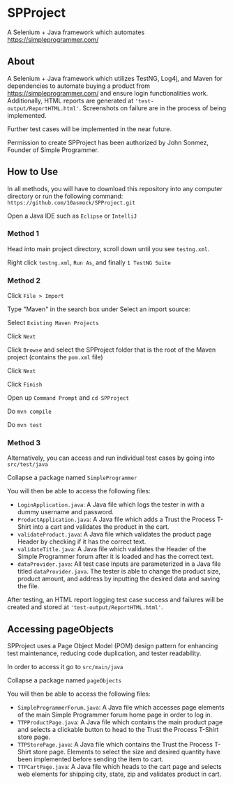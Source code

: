 # SPProject

A Selenium + Java framework which automates https://simpleprogrammer.com/

## About

A Selenium + Java framework which utilizes TestNG, Log4j, and Maven for dependencies to automate buying a product from https://simpleprogrammer.com/ and ensure login functionalities work. Additionally, HTML reports are generated at ```'test-output/ReportHTML.html'```. Screenshots on failure are in the process of being implemented.

Further test cases will be implemented in the near future.

Permission to create SPProject has been authorized by John Sonmez, Founder of Simple Programmer.

## How to Use

In all methods, you will have to download this repository into any computer directory or run the following command: ```https://github.com/10asmock/SPProject.git```

Open a Java IDE such as ```Eclipse``` or ```IntelliJ```

### Method 1

Head into main project directory, scroll down until you see ```testng.xml```.

Right click ```testng.xml```, ```Run As```, and finally ```1 TestNG Suite```

### Method 2

Click ```File > Import```

Type "Maven" in the search box under Select an import source:

Select ```Existing Maven Projects```

Click ```Next```

Click ```Browse``` and select the SPProject folder that is the root of the Maven project (contains the ```pom.xml``` file)

Click ```Next```

Click ```Finish```

Open up ```Command Prompt``` and ```cd SPProject```

Do ```mvn compile```

Do ```mvn test```

### Method 3

Alternatively, you can access and run individual test cases by going into ```src/test/java```

 Collapse a package named ```SimpleProgrammer```
 
 You will then be able to access the following files:
 
 - ```LoginApplication.java```: A Java file which logs the tester in with a dummy username and password.
 - ```ProductApplication.java```: A Java file which adds a Trust the Process T-Shirt into a cart and validates the product in the cart.
 - ```validateProduct.java```: A Java file which validates the product page Header by checking if it has the correct text.
 - ```validateTitle.java```: A Java file which validates the Header of the Simple Programmer forum after it is loaded and has the correct text.
 - ```dataProvider.java```: All test case inputs are parameterized in a Java file titled ```dataProvider.java```. The tester is able to change the product size, product amount, and address by inputting the desired data and saving the file.
 
After testing, an HTML report logging test case success and failures will be created and stored at ```'test-output/ReportHTML.html'```.

## Accessing pageObjects

SPProject uses a Page Object Model (POM) design pattern for enhancing test maintenance, reducing code duplication, and tester readability. 

In order to access it go to ```src/main/java```

Collapse a package named ```pageObjects```

You will then be able to access the following files:

- ```SimpleProgrammerForum.java```: A Java file which accesses page elements of the main Simple Programmer forum home page in order to log in.
- ```TTPProductPage.java```: A Java file which contains the main product page and selects a clickable button to head to the Trust the Process T-Shirt store page.
- ```TTPStorePage.java```: A Java file which contains the Trust the Process T-Shirt store page. Elements to select the size and desired quantity have been implemented before sending the item to cart.
- ```TTPCartPage.java```: A Java file which heads to the cart page and selects web elements for shipping city, state, zip and validates product in cart.

